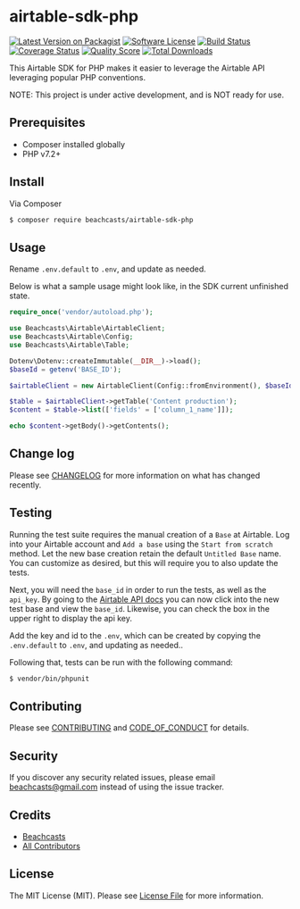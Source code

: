 # airtable-sdk-php

[![Latest Version on Packagist][ico-version]][link-packagist]
[![Software License][ico-license]](LICENSE.md)
[![Build Status][ico-travis]][link-travis]
[![Coverage Status][ico-scrutinizer]][link-scrutinizer]
[![Quality Score][ico-code-quality]][link-code-quality]
[![Total Downloads][ico-downloads]][link-downloads]

This Airtable SDK for PHP makes it easier to leverage the Airtable API leveraging popular PHP conventions.

NOTE: This project is under active development, and is NOT ready for use.

## Prerequisites

* Composer installed globally
* PHP v7.2+

## Install

Via Composer

``` bash
$ composer require beachcasts/airtable-sdk-php
```

## Usage

Rename `.env.default` to `.env`, and update as needed.

Below is what a sample usage might look like, in the SDK current unfinished state.
``` php
require_once('vendor/autoload.php');

use Beachcasts\Airtable\AirtableClient;
use Beachcasts\Airtable\Config;
use Beachcasts\Airtable\Table;

Dotenv\Dotenv::createImmutable(__DIR__)->load();
$baseId = getenv('BASE_ID');

$airtableClient = new AirtableClient(Config::fromEnvironment(), $baseId);

$table = $airtableClient->getTable('Content production');
$content = $table->list(['fields' = ['column_1_name']]);

echo $content->getBody()->getContents();
```

## Change log

Please see [CHANGELOG](CHANGELOG.md) for more information on what has changed recently.

## Testing
Running the test suite requires the manual creation of a `Base` at Airtable. Log into your Airtable account and `Add a base` using the `Start from scratch` method. Let the new base creation retain the default `Untitled Base` name. You can customize as desired, but this will require you to also update the tests.

Next, you will need the `base_id` in order to run the tests, as well as the `api_key`. By going to the [Airtable API docs](https://airtable.com/api) you can now click into the new test base and view the `base_id`. Likewise, you can check the box in the upper right to display the api key.

Add the key and id to the `.env`, which can be created by copying the `.env.default` to `.env`, and updating as needed..

Following that, tests can be run with the following command:

``` bash
$ vendor/bin/phpunit
```

## Contributing

Please see [CONTRIBUTING](CONTRIBUTING.md) and [CODE_OF_CONDUCT](CODE_OF_CONDUCT.md) for details.

## Security

If you discover any security related issues, please email beachcasts@gmail.com instead of using the issue tracker.

## Credits

- [Beachcasts][link-author]
- [All Contributors][link-contributors]

## License

The MIT License (MIT). Please see [License File](LICENSE.md) for more information.

[ico-version]: https://img.shields.io/packagist/v/beachcasts/airtable-sdk-php.svg?style=flat-square
[ico-license]: https://img.shields.io/badge/license-MIT-brightgreen.svg?style=flat-square
[ico-travis]: https://img.shields.io/travis/beachcasts/airtable-sdk-php/master.svg?style=flat-square
[ico-scrutinizer]: https://img.shields.io/scrutinizer/coverage/g/beachcasts/airtable-sdk-php.svg?style=flat-square
[ico-code-quality]: https://img.shields.io/scrutinizer/g/beachcasts/airtable-sdk-php.svg?style=flat-square
[ico-downloads]: https://img.shields.io/packagist/dt/beachcasts/airtable-sdk-php.svg?style=flat-square

[link-packagist]: https://packagist.org/packages/beachcasts/airtable-sdk-php
[link-travis]: https://travis-ci.com/beachcasts/airtable-sdk-php
[link-scrutinizer]: https://scrutinizer-ci.com/g/beachcasts/airtable-sdk-php/code-structure
[link-code-quality]: https://scrutinizer-ci.com/g/beachcasts/airtable-sdk-php
[link-downloads]: https://packagist.org/packages/beachcasts/airtable-sdk-php
[link-author]: https://github.com/beachcasts
[link-contributors]: ../../contributors
